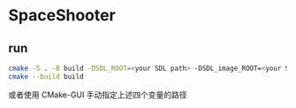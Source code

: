 # SpaceShooter

## run

```bash
cmake -S . -B build -DSDL_ROOT=<your SDL path> -DSDL_image_ROOT=<your SDL_image path> -DSDL_mixer_ROOT=<your SDL_mixer path> -DSDL_ttf_ROOT=<your SDL_ttf path>
cmake --build build
```
或者使用 CMake-GUI 手动指定上述四个变量的路径
